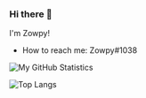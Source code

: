 ### Hi there 👋

I'm Zowpy!

- How to reach me: Zowpy#1038

![My GitHub Statistics](https://github-readme-stats.vercel.app/api?username=Zowpy&count_private=true&theme=tokyonight)

![Top Langs](https://github-readme-stats.vercel.app/api/top-langs/?username=Zowpy&theme=tokyonight)
